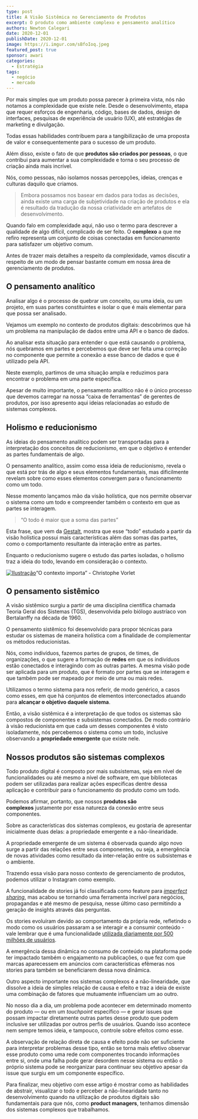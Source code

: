 ```yaml
---
type: post
title: A Visão Sistêmica no Gerenciamento de Produtos
excerpt: O produto como ambiente complexo e pensamento analítico
authors: Newton Calegari
date: 2020-12-01
publishDate: 2020-12-01
image: https://i.imgur.com/sBfoIoq.jpeg
featured_post: true
sponsor: awari
categories:
  - Estratégia
tags:
  - negócio
  - mercado
---
```


Por mais simples que um produto possa parecer à primeira vista, nós não notamos a complexidade que existe nele. Desde o desenvolvimento, etapa que requer esforços de engenharia, código, bases de dados, design de interfaces, pesquisas de experiência de usuário (UX), até estratégias de marketing e divulgação.

Todas essas habilidades contribuem para a tangibilização de uma proposta de valor e consequentemente para o sucesso de um produto.

Além disso, existe o fato de que **produtos são criados por pessoas**, o que contribui para aumentar a sua complexidade e torna o seu processo de criação ainda mais incrível.

Nós, como pessoas, não isolamos nossas percepções, ideias, crenças e culturas daquilo que criamos.

> Embora possamos nos basear em dados para todas as decisões, ainda existe uma carga de subjetividade na criação de produtos e ela é resultado da tradução da nossa criatividade em artefatos de desenvolvimento.

Quando falo em complexidade aqui, não uso o termo para descrever a qualidade de algo difícil, complicado de ser feito. O **complexo** a que me refiro representa um conjunto de coisas conectadas em funcionamento para satisfazer um objetivo comum.

Antes de trazer mais detalhes a respeito da complexidade, vamos discutir a respeito de um modo de pensar bastante comum em nossa área de gerenciamento de produtos.

## O pensamento analítico

Analisar algo é o processo de quebrar um conceito, ou uma ideia, ou um projeto, em suas partes constituintes e isolar o que é mais elementar para que possa ser analisado.

Vejamos um exemplo no contexto de produtos digitais: descobrimos que há um problema na manipulação de dados entre uma API e o banco de dados.

Ao analisar esta situação para entender o que está causando o problema, nós quebramos em partes e percebemos que deve ser feita uma correção no componente que permite a conexão a esse banco de dados e que é utilizado pela API.

Neste exemplo, partimos de uma situação ampla e reduzimos para encontrar o problema em uma parte específica.

Apesar de muito importante, o pensamento analítico não é o único processo que devemos carregar na nossa “caixa de ferramentas” de gerentes de produtos, por isso apresento aqui ideias relacionadas ao estudo de sistemas complexos.

## Holismo e reducionismo

As ideias do pensamento analítico podem ser transportadas para a interpretação dos conceitos de reducionismo, em que o objetivo é entender as partes fundamentais de algo.

O pensamento analítico, assim como essa ideia de reducionismo, revela o que está por trás de algo e seus elementos fundamentais, mas dificilmente revelam sobre como esses elementos convergem para o funcionamento como um todo.

Nesse momento lançamos mão da visão holística, que nos permite observar o sistema como um todo e compreender também o contexto em que as partes se interagem.

> “O todo é maior que a soma das partes”

Esta frase, que vem da [Gestalt](https://pt.wikipedia.org/wiki/Gestalt), mostra que esse “todo” estudado a partir da visão holística possui mais características além das somas das partes, como o comportamento resultante da interação entre as partes.

Enquanto o reducionismo sugere o estudo das partes isoladas, o holismo traz a ideia do todo, levando em consideração o contexto.

[![Ilustração ](https://newtoncalegari.com.br/static/1296be616eeb00769cba3f04cb43e0c1/6a068/context-matters--christophe-vorlet.jpg)](https://newtoncalegari.com.br/static/1296be616eeb00769cba3f04cb43e0c1/d5412/context-matters--christophe-vorlet.jpg)“O contexto importa” - Christophe Vorlet

## O pensamento sistêmico

A visão sistêmico surgiu a partir de uma disciplina científica chamada Teoria Geral dos Sistemas (TGS), desenvolvida pelo biólogo austríaco von Bertalanffy na década de 1960.

O pensamento sistêmico foi desenvolvido para propor técnicas para estudar os sistemas de maneira holística com a finalidade de complementar os métodos reducionistas.

Nós, como indivíduos, fazemos partes de grupos, de times, de organizações, o que sugere a formação de **redes** em que os indivíduos estão conectados e interagindo com as outras partes. A mesma visão pode ser aplicada para um produto, que é formato por partes que se interagem e que também pode ser mapeado por meio de uma ou mais redes.

Utilizamos o termo sistema para nos referir, de modo genérico, a casos como esses, em que há conjuntos de elementos interconectados atuando para **alcançar o objetivo daquele sistema**.

Então, a visão sistêmica é a interpretação de que todos os sistemas são compostos de componentes e subsistemas conectados. De modo contrário à visão reducionista em que cada um desses componentes é visto isoladamente, nós percebemos o sistema como um todo, inclusive observando a **propriedade emergente** que existe nele.

## Nossos produtos são sistemas complexos

Todo produto digital é composto por mais subsistemas, seja em nível de funcionalidades ou até mesmo a nível de software, em que bibliotecas podem ser utilizadas para realizar ações específicas dentre dessa aplicação e contribuir para o funcionamento do produto como um todo.

Podemos afirmar, portanto, que nossos **produtos são complexos** justamente por essa natureza da conexão entre seus componentes.

Sobre as características dos sistemas complexos, eu gostaria de apresentar inicialmente duas delas: a propriedade emergente e a não-linearidade.

A propriedade emergente de um sistema é observada quando algo novo surge a partir das relações entre seus componentes, ou seja, a emergência de novas atividades como resultado da inter-relação entre os subsistemas e o ambiente.

Trazendo essa visão para nosso contexto de gerenciamento de produtos, podemos utilizar o Instagram como exemplo.

A funcionalidade de stories já foi classificada como feature para *[imperfect sharing](https://techcrunch.com/2016/08/02/instagram-stories/)*, mas acabou se tornando uma ferramenta incrível para negócios, propagandas e até mesmo de pesquisa, nesse último caso permitindo a geração de insights através das perguntas.

Os stories evoluíram devido ao comportamento da própria rede, refletindo o modo como os usuários passaram a se interagir e a consumir conteúdo - vale lembrar que é uma funcionalidade [utilizada diariamente por 500 milhões de usuários](https://techcrunch.com/2019/01/30/instagram-stories-500-million/).

A emergência dessa dinâmica no consumo de conteúdo na plataforma pode ter impactado também o engajamento na publicações, o que fez com que marcas aparecessem em anúncios com características efêmeras nos stories para também se beneficiarem dessa nova dinâmica.

Outro aspecto importante nos sistemas complexos é a não-linearidade, que dissolve a ideia de simples relação de causa e efeito e traz a ideia de existe uma combinação de fatores que mutuamente influenciam um ao outro.

No nosso dia a dia, um problema pode acontecer em determinado momento do produto — ou em um *touchpoint* específico — e gerar issues que possam impactar diretamente outras partes desse produto que podem inclusive ser utilizadas por outros perfis de usuários. Quando isso acontece nem sempre temos ideia, e tampouco, controle sobre efeitos como esse.

A observação de relação direta de causa e efeito pode não ser suficiente para interpretar problemas desse tipo, então se torna mais efetivo observar esse produto como uma rede com componentes trocando informações entre si, onde uma falha pode gerar desordem nesse sistema ou então o próprio sistema pode se reorganizar para continuar seu objetivo apesar da issue que surgiu em um componente específico.

Para finalizar, meu objetivo com esse artigo é mostrar como as habilidades de abstrair, visualizar o todo e perceber a não-linearidade tanto no desenvolvimento quando na utilização de produtos digitais são fundamentais para que nós, como **product managers**, tenhamos dimensão dos sistemas complexos que trabalhamos.